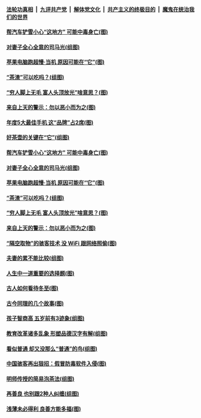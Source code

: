

####  [法轮功真相](../../../../basic/blob/master/README.md?t=12232102) &nbsp;|&nbsp; [九评共产党](../../../../9ping.md/blob/master/README.md?t=12232102) &nbsp;|&nbsp; [解体党文化](../../../../jtdwh.md/blob/master/README.md?t=12232102)  &nbsp;|&nbsp; [共产主义的终极目的](../../../../gczydzjmd.md/blob/master/README.md?t=12232102) &nbsp;|&nbsp; [魔鬼在统治我们的世界](../../../../mgztzwmdsj.md/blob/master/README.md?t=12232102) 

#### [帮汽车铲雪小心“这地方” 可能中毒身亡(图)](../pages/p8/956700.md?t=12232102) 

#### [对妻子全心全意的司马光(组图)](../pages/p8/956190.md?t=12232102) 

#### [苹果电脑跑超慢‧当机 原因可能在“它”(图)](../pages/p8/956660.md?t=12232102) 

#### [“茶渣”可以吃吗？(组图)](../pages/p8/955763.md?t=12232102) 

#### [“穷人脚上无毛 富人头顶放光”啥意思？(图)](../pages/p8/956638.md?t=12232102) 

#### [来自上天的警示：勿以恶小而为之(图)](../pages/p8/955936.md?t=12232102) 

#### [年度5大最佳手机 这“品牌”占2席(图)](../pages/p8/956783.md?t=12232102) 

#### [好茶壶的关键在“它”(组图)](../pages/p8/955764.md?t=12232102) 

#### [帮汽车铲雪小心“这地方” 可能中毒身亡(图)](../pages/p8/956700.md?t=12232102) 

#### [对妻子全心全意的司马光(组图)](../pages/p8/956190.md?t=12232102) 

#### [苹果电脑跑超慢‧当机 原因可能在“它”(图)](../pages/p8/956660.md?t=12232102) 

#### [“茶渣”可以吃吗？(组图)](../pages/p8/955763.md?t=12232102) 

#### [“穷人脚上无毛 富人头顶放光”啥意思？(图)](../pages/p8/956638.md?t=12232102) 

#### [来自上天的警示：勿以恶小而为之(图)](../pages/p8/955936.md?t=12232102) 

#### [“隔空取物”的骇客技术 没 WiFi 跟网络照偷(图)](../pages/p8/956552.md?t=12232102) 

#### [夫妻的累不能比较(组图)](../pages/p8/955756.md?t=12232102) 

#### [人生中一道重要的选择题(图)](../pages/p8/955395.md?t=12232102) 

#### [古人如何看待冬至(图)](../pages/p8/956481.md?t=12232102) 

#### [古今同理的几个故事(图)](../pages/p8/956180.md?t=12232102) 

#### [孩子智商高 五岁前有3迹象(组图)](../pages/p8/956181.md?t=12232102) 

#### [教育改革诸多乱象 形塑品德汉字有解(组图)](../pages/p8/952671.md?t=12232102) 

#### [看似普通 却又没那么“普通”的鸟(组图)](../pages/p8/956381.md?t=12232102) 

#### [中国骇客再出狠招：假冒防毒软件入侵(图)](../pages/p8/956367.md?t=12232102) 

#### [明师传授的简易泡茶法(组图)](../pages/p8/955738.md?t=12232102) 

#### [再善良 也别跟2种人纠缠(组图)](../pages/p8/956323.md?t=12232102) 

#### [浅薄未必得利 良善方能多福(图)](../pages/p8/955924.md?t=12232102) 


